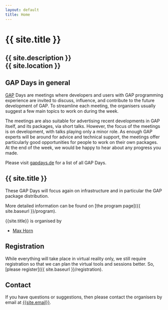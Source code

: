 ```yaml
---
layout: default
title: Home
---
```


# {{ site.title }}

## {{ site.description }}<br> {{ site.location }}

## GAP Days in general

[GAP](https://www.gap-system.org/) Days are meetings where developers and users
with GAP programming experience are invited to discuss, influence, and
contribute to the future development of GAP. To streamline each meeting, the
organisers usually suggest a few main topics to work on during the week.

The meetings are also suitable for advertising recent developments in GAP
itself, and its packages, via short talks.  However, the focus of the meetings
is on development, with talks playing only a minor role.  As enough GAP experts
will be around for advice and technical support, the meetings offer particularly
good opportunities for people to work on their own packages. At the end of the
week, we would be happy to hear about any progress you made.

Please visit [gapdays.de](https://www.gapdays.de) for a list of all GAP Days.

## {{ site.title }}

These GAP Days will focus again on infrastructure and in particular the GAP package distribution.

More detailed information can be found on [the program page]({{ site.baseurl }}/program).

<!--
automation (introduction to GitHub Actions, setting up continuous integration tests and code coverage reporting, etc.) and an overhaul of the GAP release process (hopefully culminating in a new GAP release).

We will also include a small number of talks during the GAP Days about the GAP infrastructure and functionalities of GitHub.

While we do not want to discourage non-GAP-core programmers, we want to underline that the focus will be on working the release system of GAP.
There will be talks and some "hands-on" sessions to give everyone the opportunity to learn the tools needed that will be most likely utilised in the release process.
For anyone who wants to attend but feels out of depth in this, we will be looking for testers and other higher level tasks.
-->


{{site.title}} is organised by

* [Max Horn](https://www.quendi.de/en/math)


## Registration

While everything will take place in virtual reality only, we still require registration so that
we can plan the virtual tools and sessions better. So, [please register]({{ site.baseurl }}/registration).

## <a name="contact"></a> Contact

If you have questions or suggestions, then please contact the organisers by
email at [{{site.email}}](mailto:{{site.email}}).
